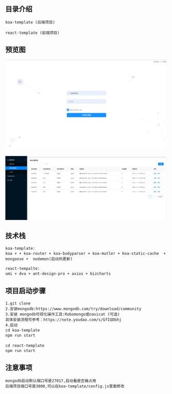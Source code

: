 ## 目录介绍

```
koa-template (后端项目)

react-template (前端项目)
```

## 预览图

![react-koa-login](https://github.com/xiakeweian/react-koa/blob/master/img/react-koa-login.png)

![react-koa-detail](https://github.com/xiakeweian/react-koa/blob/master/img/react-koa-detail1.png)

## 技术栈

```
koa-template:
koa + + koa-router + koa-bodyparser + koa-mutler + koa-static-cache  + mongoose +  nodemon(启动热更新) 
```

```
react-tempalte:
umi + dva + ant-design-pro + axios + bizcharts
```

## 项目启动步骤

```
1.git clone
2.安装mongodb:https://www.mongodb.com/try/download/community
3.安装 mongodb可视化操作工具:Robomongo或navicat (可选)
具体安装流程可参考：https://note.youdao.com/s/GfIQDbhj
4.启动
cd koa-template
npm run start

cd react-template
npm run start
```

## 注意事项

```
mongodb启动默认端口号是27017,启动看是否被占用
后端项目端口号是3000,可以在koa-template/config.js里面修改

```

